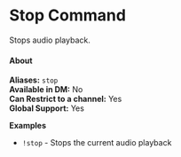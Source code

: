 # Stop Command

Stops audio playback.

#### About

**Aliases:** `stop`  
**Available in DM:** No  
**Can Restrict to a channel:** Yes  
**Global Support:** Yes  

**Examples**

* `!stop` - Stops the current audio playback
